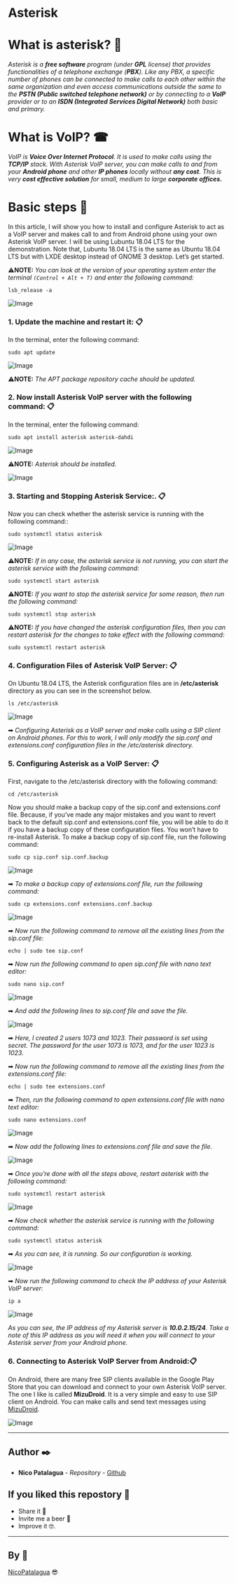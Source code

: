 # Asterisk

# What is asterisk? 🤔

_Asterisk is a **free software** program (under **GPL** license) that provides functionalities of a telephone exchange (**PBX**). Like any PBX, a specific number of phones can be connected to make calls to each other within the same organization and even access communications outside the same to the **PSTN (Public switched telephone network)** or by connecting to a **VoIP** provider or to an **ISDN (Integrated Services Digital Network)** both basic and primary._

# What is VoIP? ☎

_VoIP is **Voice Over Internet Protocol**. It is used to make calls using the **TCP/IP** stack. With Asterisk VoIP server, you can make calls to and from your **Android phone** and other **IP phones** locally without **any cost**. This is very **cost effective solution** for small, medium to large **corporate offices.**_


# Basic steps 📖

In this article, I will show you how to install and configure Asterisk to act as a VoIP server and makes call to and from Android phone using your own Asterisk VoIP server. I will be using Lubuntu 18.04 LTS for the demonstration. Note that, Lubuntu 18.04 LTS is the same as Ubuntu 18.04 LTS but with LXDE desktop instead of GNOME 3 desktop. Let’s get started.

⚠**NOTE:** _You can look at the version of your operating system enter the terminal `(Control + Alt + T)` and enter the following command:_

```
lsb_release -a
```
![Image](images/version.PNG)

### 1. Update the machine and restart it: 📋

In the terminal, enter the following command:

```
sudo apt update
```

![Image](images/1.PNG)

⚠**NOTE:** _The APT package repository cache should be updated._

### 2. Now install Asterisk VoIP server with the following command: 📋

In the terminal, enter the following command:

```
sudo apt install asterisk asterisk-dahdi
```

![Image](images/2.PNG)

⚠**NOTE:** _Asterisk should be installed._

![Image](images/3.PNG)

### 3. Starting and Stopping Asterisk Service:. 📋

Now you can check whether the asterisk service is running with the following command::

```
sudo systemctl status asterisk
```

![Image](images/4.PNG)

⚠**NOTE:** _If in any case, the asterisk service is not running, you can start the asterisk service with the following command:_

```
sudo systemctl start asterisk
```

⚠**NOTE:** _If you want to stop the asterisk service for some reason, then run the following command:_

```
sudo systemctl stop asterisk
```

⚠**NOTE:** _If you have changed the asterisk configuration files, then you can restart asterisk for the changes to take effect with the following command:_

```
sudo systemctl restart asterisk
```

### 4. Configuration Files of Asterisk VoIP Server: 📋
On Ubuntu 18.04 LTS, the Asterisk configuration files are in **/etc/asterisk** directory as you can see in the screenshot below.

```
ls /etc/asterisk
```

![Image](images/5.PNG)

➡ _Configuring Asterisk as a VoIP server and make calls using a SIP client on Android phones. For this to work, I will only modify the sip.conf and extensions.conf configuration files in the /etc/asterisk directory._

### 5. Configuring Asterisk as a VoIP Server: 📋

First, navigate to the /etc/asterisk directory with the following command:

```
cd /etc/asterisk
```

Now you should make a backup copy of the sip.conf and extensions.conf file. Because, if you’ve made any major mistakes and you want to revert back to the default sip.conf and extensions.conf file, you will be able to do it if you have a backup copy of these configuration files. You won’t have to re-install Asterisk.
To make a backup copy of sip.conf file, run the following command:

```
sudo cp sip.conf sip.conf.backup
```

![Image](images/6.PNG)


➡ _To make a backup copy of extensions.conf file, run the following command:_

```
sudo cp extensions.conf extensions.conf.backup
```

![Image](images/7.PNG)

➡ _Now run the following command to remove all the existing lines from the sip.conf file:_

```
echo | sudo tee sip.conf
```

➡ _Now run the following command to open sip.conf file with nano text editor:_

```
sudo nano sip.conf
```

![Image](images/8.PNG)

➡ _And add the following lines to sip.conf file and save the file._

![Image](images/9.PNG)

➡ _Here, I created 2 users 1073 and 1023. Their password is set using secret. The password for the user 1073 is 1073, and for the user 1023 is 1023._

➡ _Now run the following command to remove all the existing lines from the extensions.conf file:_

```
echo | sudo tee extensions.conf
```

➡ _Then, run the following command to open extensions.conf file with nano text editor:_

```
sudo nano extensions.conf
```
![Image](images/10.PNG)

➡ _Now add the following lines to extensions.conf file and save the file._

![Image](images/11.PNG)

➡ _Once you’re done with all the steps above, restart asterisk with the following command:_

```
sudo systemctl restart asterisk
```

![Image](images/12.PNG)

➡ _Now check whether the asterisk service is running with the following command:_

```
sudo systemctl status asterisk
```

➡ _As you can see, it is running. So our configuration is working._

![Image](images/13.PNG)

➡ _Now run the following command to check the IP address of your Asterisk VoIP server:_

```
ip a
```

![Image](images/14.PNG)

_As you can see, the IP address of my Asterisk server is **10.0.2.15/24**. Take a note of this IP address as you will need it when you will connect to your Asterisk server from your Android phone._

### 6. Connecting to Asterisk VoIP Server from Android:📋

On Android, there are many free SIP clients available in the Google Play Store that you can download and connect to your own Asterisk VoIP server. The one I like is called **MizuDroid**. It is a very simple and easy to use SIP client on Android. You can make calls and send text messages using [MizuDroid](https://play.google.com/store/apps/details?id=com.mizuvoip.mizudroid.app&hl=es_CO).

![Image](images/Mizu.png)

---

## Author ✒️

* **Nico Patalagua** - *Repository* - [Github](https://github.com/NicoPatalagua)

## If you liked this repostory 🎁
* Share it 📢
* Invite me a beer 🍺  
* Improve it 🤓.

---
## By 📌
[NicoPatalagua](https://www.instagram.com/nicopatalagua/) 😎
